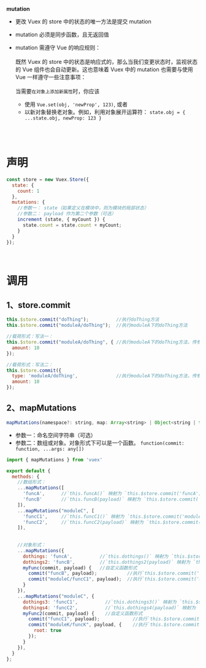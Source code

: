 **mutation**
- 更改 Vuex 的 store 中的状态的唯一方法是提交 mutation
- mutation 必须是同步函数，且无返回值
- mutation 需遵守 Vue 的响应规则：<br><br>
既然 Vuex 的 store 中的状态是响应式的，那么当我们变更状态时，监视状态的 Vue 组件也会自动更新。这也意味着 Vuex 中的 mutation 也需要与使用 Vue 一样遵守一些注意事项：<br><br>
    当需要`在对象上添加新属性`时，你应该

    - 使用 `Vue.set(obj, 'newProp', 123)`, 或者
    - 以新对象替换老对象。例如，利用对象展开运算符：  `state.obj = { ...state.obj, newProp: 123 }`


<br><br>

# 声明

```js
const store = new Vuex.Store({
  state: {
    count: 1
  },
  mutations: {
    //参数一： state（如果定义在模块中，则为模块的局部状态）
    //参数二： payload 作为第二个参数（可选）
    increment (state, { myCount }) {
      state.count = state.count + myCount;
    }
  }
});
```

<br>

# 调用

## 1、store.commit

```js
this.$store.commit("doThing");          //执行doThing方法
this.$store.commit("moduleA/doThing");  //执行moduleA下的doThing方法

//载荷形式：写法一：
this.$store.commit("moduleA/doThing", { //执行moduleA下的doThing方法，传参：`{amount: 10}`
  amount: 10
});

//载荷形式：写法二：
this.$store.commit({
  type: 'moduleA/doThing',              //执行moduleA下的doThing方法，传参：`{amount: 10}`
  amount: 10
});
```

## 2、mapMutations

```js
mapMutations(namespace?: string, map: Array<string> | Object<string | function>): Object
```
- 参数一：命名空间字符串（可选）
- 参数二：数组或对象。对象形式下可以是一个函数。 `function(commit: function, ...args: any[])`

```js
import { mapMutations } from 'vuex'

export default {
  methods: {
    //数组形式：
    ...mapMutations([
      'funcA',      //`this.funcA()` 映射为 `this.$store.commit('funcA')`
      'funcB'       //`this.funcB(payload)` 映射为 `this.$store.commit('funcB', payload)` (载荷形式)
    ]),
    ...mapMutations("moduleC", [
      'funcC1',     //`this.funcC1()` 映射为 `this.$store.commit('moduleC/funcC1')`
      'funcC2',     //`this.funcC2(payload)` 映射为 `this.$store.commit('moduleC/funcC2', payload)` (载荷形式)
    ]),
    
    
    //对象形式：
    ...mapMutations({
      dothings: 'funcA',          //`this.dothings()` 映射为 `this.$store.commit('funcA')`,
      dothings2: 'funcB',         //`this.dothings2(payload)` 映射为 `this.$store.commit('funcB', payload)`  (载荷形式)
      myFunc(commit, payload) {   //自定义函数形式 
        commit("funcB", payload);           //执行`this.$store.commit('funcB', payload)`
        commit("moduleC/funcC1", payload);  //执行`this.$store.commit('moduleC/funcC1', payload)`
      }
    }),
    ...mapMutations("moduleC", {
      dothings3: 'funcC1',          //`this.dothings3()` 映射为 `this.$store.commit('moduleC/funcC1')`
      dothings4: 'funcC2',          //`this.dothings4(payload)` 映射为 `this.$store.commit('moduleC/funcC2', payload)` (载荷形式)
      myFunc2(commit, payload) {    //自定义函数形式 
        commit("funcC1", payload);            //执行`this.$store.commit('moduleC/funcC1', payload)`
        commit("moduleK/funcK", payload, {    //执行`this.$store.commit('moduleK/funcK', payload)`
          root: true
        });
      }
    }),
  }
};
```
